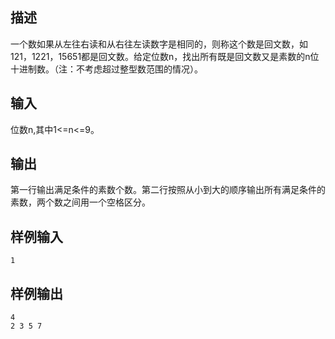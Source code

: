 ## 描述


一个数如果从左往右读和从右往左读数字是相同的，则称这个数是回文数，如121，1221，15651都是回文数。给定位数n，找出所有既是回文数又是素数的n位十进制数。（注：不考虑超过整型数范围的情况）。

## 输入


位数n,其中1<=n<=9。

## 输出


第一行输出满足条件的素数个数。第二行按照从小到大的顺序输出所有满足条件的素数，两个数之间用一个空格区分。

## 样例输入


```
1
```


## 样例输出


```
4
2 3 5 7
```


